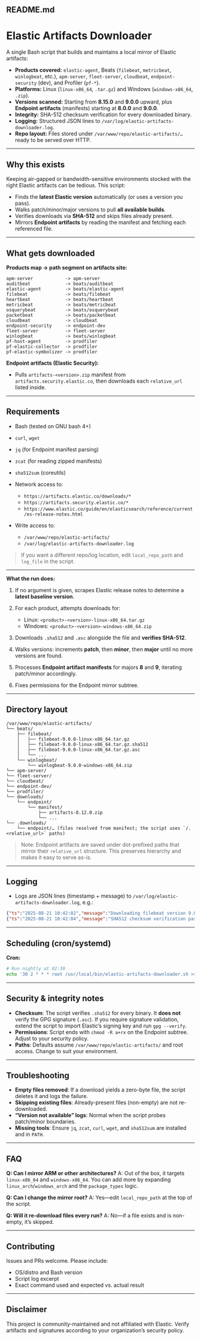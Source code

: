 ## README.md

# Elastic Artifacts Downloader

A single Bash script that builds and maintains a local mirror of Elastic artifacts:

* **Products covered:** `elastic-agent`, Beats (`filebeat`, `metricbeat`, `winlogbeat`, etc.), `apm-server`, `fleet-server`, `cloudbeat`, `endpoint-security` (dev), and Profiler (`pf-*`).
* **Platforms:** Linux (`linux-x86_64`, `.tar.gz`) and Windows (`windows-x86_64`, `.zip`).
* **Versions scanned:** Starting from **8.15.0** and **9.0.0** upward, plus **Endpoint artifacts** (manifests) starting at **8.0.0** and **9.0.0**.
* **Integrity:** SHA-512 checksum verification for every downloaded binary.
* **Logging:** Structured JSON lines to `/var/log/elastic-artifacts-downloader.log`.
* **Repo layout:** Files stored under `/var/www/repo/elastic-artifacts/…` ready to be served over HTTP.

---

## Why this exists

Keeping air-gapped or bandwidth-sensitive environments stocked with the right Elastic artifacts can be tedious. This script:

* Finds the **latest Elastic version** automatically (or uses a version you pass).
* Walks patch/minor/major versions to pull **all available builds**.
* Verifies downloads via **SHA-512** and skips files already present.
* Mirrors **Endpoint artifacts** by reading the manifest and fetching each referenced file.

---

## What gets downloaded

**Products map → path segment on artifacts site:**

```
apm-server            -> apm-server
auditbeat             -> beats/auditbeat
elastic-agent         -> beats/elastic-agent
filebeat              -> beats/filebeat
heartbeat             -> beats/heartbeat
metricbeat            -> beats/metricbeat
osquerybeat           -> beats/osquerybeat
packetbeat            -> beats/packetbeat
cloudbeat             -> cloudbeat
endpoint-security     -> endpoint-dev
fleet-server          -> fleet-server
winlogbeat            -> beats/winlogbeat
pf-host-agent         -> prodfiler
pf-elastic-collector  -> prodfiler
pf-elastic-symbolizer -> prodfiler
```

**Endpoint artifacts (Elastic Security):**

* Pulls `artifacts-<version>.zip` manifest from `artifacts.security.elastic.co`, then downloads each `relative_url` listed inside.

---

## Requirements

* Bash (tested on GNU bash 4+)
* `curl`, `wget`
* `jq` (for Endpoint manifest parsing)
* `zcat` (for reading zipped manifests)
* `sha512sum` (coreutils)
* Network access to:

  * `https://artifacts.elastic.co/downloads/*`
  * `https://artifacts.security.elastic.co/*`
  * `https://www.elastic.co/guide/en/elasticsearch/reference/current/es-release-notes.html`
* Write access to:

  * `/var/www/repo/elastic-artifacts/`
  * `/var/log/elastic-artifacts-downloader.log`

> If you want a different repo/log location, edit `local_repo_path` and `log_file` in the script.

---


**What the run does:**

1. If no argument is given, scrapes Elastic release notes to determine a **latest baseline version**.
2. For each product, attempts downloads for:

   * Linux: `<product>-<version>-linux-x86_64.tar.gz`
   * Windows: `<product>-<version>-windows-x86_64.zip`
3. Downloads `.sha512` and `.asc` alongside the file and **verifies SHA-512**.
4. Walks versions: increments **patch**, then **minor**, then **major** until no more versions are found.
5. Processes **Endpoint artifact manifests** for majors **8** and **9**, iterating patch/minor accordingly.
6. Fixes permissions for the Endpoint mirror subtree.

---

## Directory layout

```
/var/www/repo/elastic-artifacts/
└── beats/
    ├── filebeat/
    │   ├── filebeat-9.0.0-linux-x86_64.tar.gz
    │   ├── filebeat-9.0.0-linux-x86_64.tar.gz.sha512
    │   ├── filebeat-9.0.0-linux-x86_64.tar.gz.asc
    │   └── ...
    └── winlogbeat/
        └── winlogbeat-9.0.0-windows-x86_64.zip
└── apm-server/
└── fleet-server/
└── cloudbeat/
└── endpoint-dev/
└── prodfiler/
└── downloads/
    └── endpoint/
        └── manifest/
            ├── artifacts-8.12.0.zip
            └── ...
└── .downloads/
    └── endpoint/… (files resolved from manifest; the script uses `/.<relative_url>` paths)
```

> Note: Endpoint artifacts are saved under dot-prefixed paths that mirror their `relative_url` structure. This preserves hierarchy and makes it easy to serve as-is.

---

## Logging

* Logs are JSON lines (timestamp + message) to `/var/log/elastic-artifacts-downloader.log`, e.g.:

```json
{"ts":"2025-08-21 10:42:02","message":"Downloading filebeat version 9.0.0 for linux-x86_64 from https://artifacts.elastic.co/downloads/beats/filebeat/filebeat-9.0.0-linux-x86_64.tar.gz"}
{"ts":"2025-08-21 10:42:04","message":"SHA512 checksum verification passed for /var/www/repo/elastic-artifacts/beats/filebeat/filebeat-9.0.0-linux-x86_64.tar.gz"}
```

---

## Scheduling (cron/systemd)

**Cron:**

```bash
# Run nightly at 02:30
echo '30 2 * * * root /usr/local/bin/elastic-artifacts-downloader.sh >> /var/log/elastic-artifacts-downloader.log 2>&1' | sudo tee /etc/cron.d/elastic-artifacts
```

---

## Security & integrity notes

* **Checksum**: The script verifies `.sha512` for every binary. It **does not** verify the GPG signature (`.asc`). If you require signature validation, extend the script to import Elastic’s signing key and run `gpg --verify`.
* **Permissions**: Script ends with `chmod -R a+rx` on the Endpoint subtree. Adjust to your security policy.
* **Paths**: Defaults assume `/var/www/repo/elastic-artifacts/` and root access. Change to suit your environment.

---

## Troubleshooting

* **Empty files removed**: If a download yields a zero-byte file, the script deletes it and logs the failure.
* **Skipping existing files**: Already-present files (non-empty) are not re-downloaded.
* **“Version not available” logs**: Normal when the script probes patch/minor boundaries.
* **Missing tools**: Ensure `jq`, `zcat`, `curl`, `wget`, and `sha512sum` are installed and in `PATH`.

---

## FAQ

**Q: Can I mirror ARM or other architectures?**
A: Out of the box, it targets `linux-x86_64` and `windows-x86_64`. You can add more by expanding `linux_arch`/`windows_arch` and the `package_types` logic.

**Q: Can I change the mirror root?**
A: Yes—edit `local_repo_path` at the top of the script.

**Q: Will it re-download files every run?**
A: No—if a file exists and is non-empty, it’s skipped.

---

## Contributing

Issues and PRs welcome. Please include:

* OS/distro and Bash version
* Script log excerpt
* Exact command used and expected vs. actual result

---

## Disclaimer

This project is community-maintained and not affiliated with Elastic. Verify artifacts and signatures according to your organization’s security policy.
